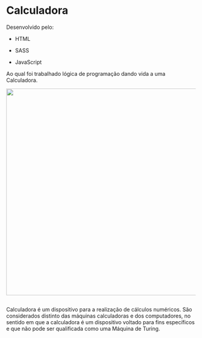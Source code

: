 # Calculadora

Desenvolvido pelo:

* HTML

* SASS

* JavaScript

Ao qual foi trabalhado lógica de programação dando vida a uma Calculadora.

<img src="https://i.postimg.cc/WzWDPQxW/calculadora.png" width="550px">

##

Calculadora é um dispositivo para a realização de cálculos numéricos. São considerados distinto das máquinas calculadoras e dos computadores, no sentido em que a calculadora é um dispositivo voltado para fins específicos e que não pode ser qualificada como uma Máquina de Turing.
